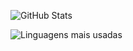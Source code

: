 
![GitHub Stats](https://github-readme-stats.vercel.app/api?username=Lucas-O-S&show_icons=true&theme=transparent)

![Linguagens mais usadas](https://github-readme-stats.vercel.app/api/top-langs/?username=Lucas-O-S&layout=compact&theme=transparent)
